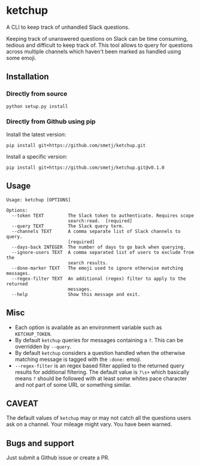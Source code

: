 # ketchup

A CLI to keep track of unhandled Slack questions.

Keeping track of unanswered questions on Slack can be time consuming, tedious
and difficult to keep track of. This tool allows to query for questions across
multiple channels which haven't been marked as handled using some emoji.

## Installation

### Directly from source

```
python setup.py install
```

### Directly from Github using pip

Install the latest version:
```
pip install git+https://github.com/smetj/ketchup.git
```

Install a specific version:
```
pip install git+https://github.com/smetj/ketchup.git@v0.1.0
```


## Usage
```
Usage: ketchup [OPTIONS]

Options:
  --token TEXT         The Slack token to authenticate. Requires scope
                       search:read.  [required]
  --query TEXT         The Slack query term.
  --channels TEXT      A comma separate list of Slack channels to query.
                       [required]
  --days-back INTEGER  The number of days to go back when querying.
  --ignore-users TEXT  A comma separated list of users to exclude from the
                       search results.
  --done-marker TEXT   The emoji used to ignore otherwise matching messages.
  --regex-filter TEXT  An additional (regex) filter to apply to the returned
                       messages.
  --help               Show this message and exit.
```

## Misc

- Each option is available as an environment variable such as `KETCHUP_TOKEN`.
- By default `ketchup` queries for messages containing a `?`. This can be
  overridden by `--query`.
- By default `ketchup` considers a question handled when the otherwise
  matching message is tagged with the `:done:` emoji.
- `--regex-filter` is an regex based filter applied to the returned query
  results for additional filtering. The default value is `?\s+` which
  basically means `?` should be followed with at least some whites pace
  character and not part of some URL or something similar.

## CAVEAT

The default values of `ketchup` may or may not catch all the questions users
ask on a channel. Your mileage might vary. You have been warned.

## Bugs and support

Just submit a Github issue or create a PR.

